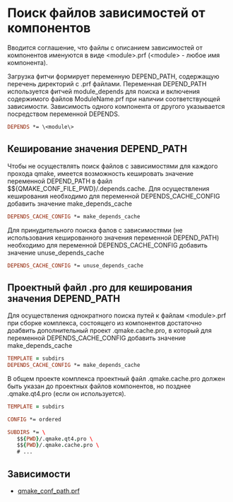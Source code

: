# Поиск файлов зависимостей от компонентов

Вводится соглашение, что файлы с описанием зависимостей от компонентов именуются в виде \<module\>.prf (\<module\> - любое имя компонента).

Загрузка фитчи формирует переменную DEPEND_PATH, содержащую перечень директорий с .prf файлами. Переменная DEPEND_PATH используется фитчей module_depends для поиска и включения содержимого файлов ModuleName.prf при наличии соответствующей зависимости. Зависимость одного компонента от другого указывается посредством переменной DEPENDS.

```pro
DEPENDS *= \<module\>
```

## Кеширование значения DEPEND_PATH

Чтобы не осуществлять поиск файлов с зависимостями для каждого прохода qmake, имеется возможность кешировать значение переменной DEPEND_PATH в файл $${QMAKE_CONF_FILE_PWD}/.depends.cache. Для осуществления кеширования необходимо для переменной DEPENDS_CACHE_CONFIG добавить значение make_depends_cache

```pro
DEPENDS_CACHE_CONFIG *= make_depends_cache
```

Для принудительного поиска фалов с зависимостями (не использования кешированного значения переменной DEPEND_PATH) необходимо для переменной DEPENDS_CACHE_CONFIG добавить значение unuse_depends_cache

```pro
DEPENDS_CACHE_CONFIG *= unuse_depends_cache
```

## Проектный файл .pro для кеширования значения DEPEND_PATH

Для осуществления однократного поиска путей к файлам \<module\>.prf при сборке комплекса, состоящего из компонентов достаточно доабвить дополнительный проект .qmake.cache.pro, в который для переменной DEPENDS_CACHE_CONFIG добавить значение make_depends_cache

```pro
TEMPLATE = subdirs
DEPENDS_CACHE_CONFIG *= make_depends_cache
```

 В общем проекте комплекса проектный файл .qmake.cache.pro должен быть указан до проектных файлов компонентов, но позднее .qmake.qt4.pro (если он используется).
 
 ```pro
TEMPLATE = subdirs

CONFIG *= ordered

SUBDIRS *= \
    $${PWD}/.qmake.qt4.pro \
    $${PWD}/.qmake.cache.pro \
    # ...
```

## Зависимости

* [qmake_conf_path.prf](qmake_conf_path.md)